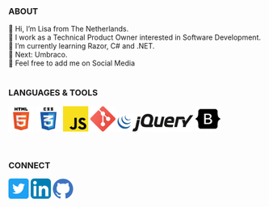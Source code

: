 <h3 align="left">ABOUT</h3>

👋 Hi, I’m Lisa from The Netherlands.<br>
👀 I work as a Technical Product Owner interested in Software Development.<br>
🌱 I’m currently learning Razor, C# and .NET.<br>
🌱 Next: Umbraco.<br>
💞️ Feel free to add me on Social Media<br><br>

<h3 align="left">LANGUAGES & TOOLS</h3>
<p align="left"> 
<img src="294678_html5_icon.png" alt="HTML5" width="50" height="50"/>
<img src="294692_css3_icon.png" alt="CSS3" width="50" height="50"/>
<img src="javascript-js-logo-2949701702-seeklogo.com.png" alt="JavaScript" width="50" height="50"/>
<img src="2993773_git_social media_icon.png" alt="Git" width="50" height="50"/>
<img src="jquery-logo-BD35C03823-seeklogo.com.png" alt="jQuery" width="150" height="35"/>
<img src="8666135_bootstrap_icon.png" alt="Bootstrap" width="50" height="50"/>
</p><br>
<h3 align="left">CONNECT</h3>
<a href="https://twitter.com/Majin_Bue" target="_blank"><img src="5296516_tweet_twitter_twitter logo_icon.png" alt="Twitter" width="40" height="40"/></a> 
<a href="https://www.linkedin.com/in/lisakotzebue/" target="_blank"> <img src="4102586_applications_linkedin_social_social media_icon.png" alt="LinkedIn3" width="40" height="40"/></a>
<a href="https://github.com/LisaBue" target="_blank"><img src="1298743_github_git_logo_social_icon.png" alt="GitHub" width="40" height="40"/></a> 
